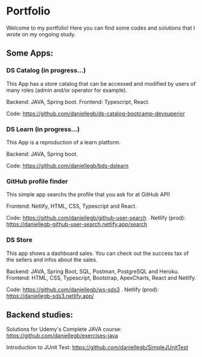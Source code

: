 # Portfolio

Welcome to my portfolio! Here you can find some codes and solutions that I wrote on my ongoing study.


## Some Apps:

### DS Catalog (in progress...)

This App has a store catalog that can be accessed and modified by users of many roles (admin and/or operator for example). 

Backend: JAVA, Spring boot.
Frontend: Typescript, React.

Code: https://github.com/daniellegb/ds-catalog-bootcamp-devsuperior


### DS Learn (in progress...)

This App is a reproduction of a learn platform. 

Backend: JAVA, Spring boot.

Code: https://github.com/daniellegb/bds-dslearn


### GitHub profile finder

This simple app searchs the profile that you ask for at GitHub API!

Frontend: Netlify, HTML, CSS, Typescript and React.

Code: https://github.com/daniellegb/github-user-search .
Netlify (prod): https://daniellegb-github-user-search.netlify.app/search


### DS Store

This app shows a dashboard sales. You can check out the success tax of the sellers and infos about the sales.

Backend: JAVA, Spring Boot, SQL, Postman, PostgreSQL and Heroku.
Frontend: HTML, CSS, Typescript, Bootstrap, ApexCharts, React and Netlify.

Code: https://github.com/daniellegb/ws-sds3 .
Netlify (prod): https://daniellegb-sds3.netlify.app/


## Backend studies:

Solutions for Udemy's Complete JAVA course: https://github.com/daniellegb/exercises-java

Introduction to JUnit Test: https://github.com/daniellegb/SimpleJUnitTest
